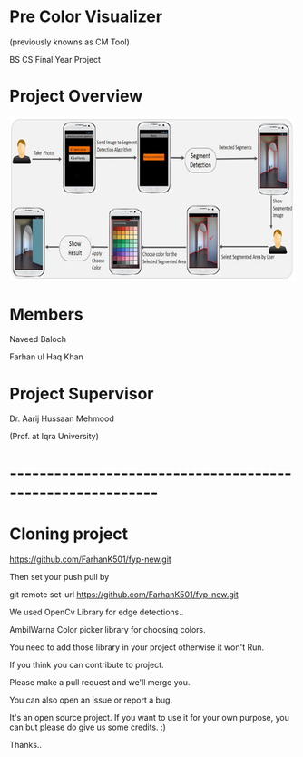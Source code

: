 # Pre Color Visualizer
(previously knowns as CM Tool)

BS CS Final Year Project

# Project Overview
![alt tag](https://github.com/FarhanK501/fyp-new/blob/master/res/drawable-hdpi/Project%20Summary.png)

# Members
Naveed Baloch

Farhan ul Haq Khan

# Project Supervisor
Dr. Aarij Hussaan Mehmood

(Prof. at Iqra University)

# ----------------------------------------------------------
# Cloning project 
https://github.com/FarhanK501/fyp-new.git

Then set your push pull by

git remote set-url https://github.com/FarhanK501/fyp-new.git

We used OpenCv Library for edge detections..

AmbilWarna Color picker library for choosing colors.

You need to add those library in your project otherwise it won't Run.

If you think you can contribute to project.

Please make a pull request and we'll merge you.

You can also open an issue or report a bug.

It's an open source project. If you want to use it for your own purpose, you can but please do give us some credits. :)

Thanks..

